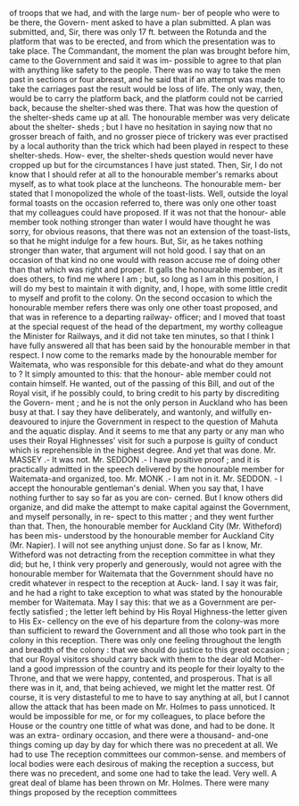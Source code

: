 of troops that we had, and with the large num- ber of people who were to be there, the Govern- ment asked to have a plan submitted. A plan was submitted, and, Sir, there was only 17 ft. between the Rotunda and the platform that was to be erected, and from which the presentation was to take place. The Commandant, the moment the plan was brought before him, came to the Government and said it was im- possible to agree to that plan with anything like safety to the people. There was no way to take the men past in sections or four abreast, and he said that if an attempt was made to take the carriages past the result would be loss of life. The only way, then, would be to carry the platform back, and the platform could not be carried back, because the shelter-shed was there. That was how the question of the shelter-sheds came up at all. The honourable member was very delicate about the shelter- sheds ; but I have no hesitation in saying now that no grosser breach of faith, and no grosser piece of trickery was ever practised by a local authority than the trick which had been played in respect to these shelter-sheds. How- ever, the shelter-sheds question would never have cropped up but for the circumstances I have just stated. Then, Sir, I do not know that I should refer at all to the honourable member's remarks about myself, as to what took place at the luncheons. The honourable mem- ber stated that I monopolized the whole of the toast-lists. Well, outside the loyal formal toasts on the occasion referred to, there was only one other toast that my colleagues could have proposed. If it was not that the honour- able member took nothing stronger than water I would have thought he was sorry, for obvious reasons, that there was not an extension of the toast-lists, so that he might indulge for a few hours. But, Sir, as he takes nothing stronger than water, that argument will not hold good. I say that on an occasion of that kind no one would with reason accuse me of doing other than that which was right and proper. It galls the honourable member, as it does others, to find me where I am ; but, so long as I am in this position, I will do my best to maintain it with dignity, and, I hope, with some little credit to myself and profit to the colony. On the second occasion to which the honourable member refers there was only one other toast proposed, and that was in reference to a departing railway- officer; and I moved that toast at the special request of the head of the department, my worthy colleague the Minister for Railways, and it did not take ten minutes, so that I think I have fully answered all that has been said by the honourable member in that respect. I now come to the remarks made by the honourable member for Waitemata, who was responsible for this debate-and what do they amount to ? It simply amounted to this: that the honour- able member could not contain himself. He wanted, out of the passing of this Bill, and out of the Royal visit, if he possibly could, to bring credit to his party by discrediting the Govern- ment ; and he is not the only person in Auckland who has been busy at that. I say they have deliberately, and wantonly, and wilfully en- deavoured to injure the Government in respect to the question of Mahuta and the aquatic display. And it seems to me that any party or any man who uses their Royal Highnesses' visit for such a purpose is guilty of conduct which is reprehensible in the highest degree. And yet that was done. Mr. MASSEY .- It was not. Mr. SEDDON .- I have positive proof ; and it is practically admitted in the speech delivered by the honourable member for Waitemata-and organized, too. Mr. MONK .- I am not in it. Mr. SEDDON. - I accept the honourable gentleman's denial. When you say that, I have nothing further to say so far as you are con- cerned. But I know others did organize, and did make the attempt to make capital against the Government, and myself personally, in re- spect to this matter ; and they went further than that. Then, the honourable member for Auckland City (Mr. Witheford) has been mis- understood by the honourable member for Auckland City (Mr. Napier). I will not see anything unjust done. So far as I know, Mr. Witheford was not detracting from the reception committee in what they did; but he, I think very properly and generously, would not agree with the honourable member for Waitemata that the Government should have no credit whatever in respect to the reception at Auck- land. I say it was fair, and he had a right to take exception to what was stated by the honourable member for Waitemata. May I say this: that we as a Government are per- fectly satisfied ; the letter left behind by His Royal Highness-the letter given to His Ex- cellency on the eve of his departure from the colony-was more than sufficient to reward the Government and all those who took part in the colony in this reception. There was only one feeling throughout the length and breadth of the colony : that we should do justice to this great occasion ; that our Royal visitors should carry back with them to the dear old Mother- land a good impression of the country and its people for their loyalty to the Throne, and that we were happy, contented, and prosperous. That is all there was in it, and, that being achieved, we might let the matter rest. Of course, it is very distasteful to me to have to say anything at all, but I cannot allow the attack that has been made on Mr. Holmes to pass unnoticed. It would be impossible for me, or for my colleagues, to place before the House or the country one tittle of what was done, and had to be done. It was an extra- ordinary occasion, and there were a thousand- and-one things coming up day by day for which there was no precedent at all. We had to use The reception committees our common-sense. and members of local bodies were each desirous of making the reception a success, but there was no precedent, and some one had to take the lead. Very well. A great deal of blame has been thrown on Mr. Holmes. There were many things proposed by the reception committees 